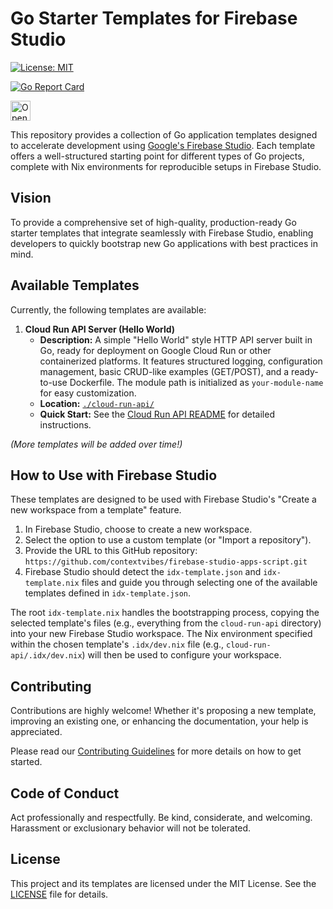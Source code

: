 # Go Starter Templates for Firebase Studio

[![License: MIT](https://img.shields.io/badge/License-MIT-yellow.svg)](LICENSE)
<!-- Add other badges as relevant, e.g., build status, PRs welcome -->
[![Go Report Card](https://goreportcard.com/badge/github.com/contextvibes/go-cloud-run-api-template)](https://goreportcard.com/report/github.com/contextvibes/go-cloud-run-api-template)

<a href="https://studio.firebase.google.com/new?template=https%3A%2F%2Fgithub.com%2Fcontextvibes%2Fgo-cloud-run-api-template">
  <picture>
    <source
      media="(prefers-color-scheme: dark)"
      srcset="https://cdn.firebasestudio.dev/btn/open_dark_32.svg">
    <source
      media="(prefers-color-scheme: light)"
      srcset="https://cdn.firebasestudio.dev/btn/open_light_32.svg">
    <img
      height="32"
      alt="Open in Firebase Studio"
      src="https://cdn.firebasestudio.dev/btn/open_blue_32.svg">
  </picture>
</a>

This repository provides a collection of Go application templates designed to accelerate development using [Google's Firebase Studio](https://idx.dev/). Each template offers a well-structured starting point for different types of Go projects, complete with Nix environments for reproducible setups in Firebase Studio.

## Vision

To provide a comprehensive set of high-quality, production-ready Go starter templates that integrate seamlessly with Firebase Studio, enabling developers to quickly bootstrap new Go applications with best practices in mind.

## Available Templates

Currently, the following templates are available:

1.  **Cloud Run API Server (Hello World)**
    *   **Description:** A simple "Hello World" style HTTP API server built in Go, ready for deployment on Google Cloud Run or other containerized platforms. It features structured logging, configuration management, basic CRUD-like examples (GET/POST), and a ready-to-use Dockerfile. The module path is initialized as `your-module-name` for easy customization.
    *   **Location:** [`./cloud-run-api/`](./cloud-run-api/)
    *   **Quick Start:** See the [Cloud Run API README](./cloud-run-api/README.md) for detailed instructions.

*(More templates will be added over time!)*

## How to Use with Firebase Studio

These templates are designed to be used with Firebase Studio's "Create a new workspace from a template" feature.

1.  In Firebase Studio, choose to create a new workspace.
2.  Select the option to use a custom template (or "Import a repository").
3.  Provide the URL to this GitHub repository: `https://github.com/contextvibes/firebase-studio-apps-script.git`
4.  Firebase Studio should detect the `idx-template.json` and `idx-template.nix` files and guide you through selecting one of the available templates defined in `idx-template.json`.

The root `idx-template.nix` handles the bootstrapping process, copying the selected template's files (e.g., everything from the `cloud-run-api` directory) into your new Firebase Studio workspace. The Nix environment specified within the chosen template's `.idx/dev.nix` file (e.g., `cloud-run-api/.idx/dev.nix`) will then be used to configure your workspace.

## Contributing

Contributions are highly welcome! Whether it's proposing a new template, improving an existing one, or enhancing the documentation, your help is appreciated.

Please read our [Contributing Guidelines](CONTRIBUTING.md) for more details on how to get started.

## Code of Conduct

Act professionally and respectfully. Be kind, considerate, and welcoming. Harassment or exclusionary behavior will not be tolerated.

## License

This project and its templates are licensed under the MIT License. See the [LICENSE](LICENSE) file for details.